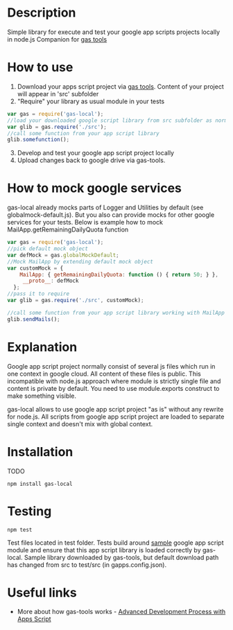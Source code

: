 # Description

Simple library for execute and test your google app scripts projects locally in node.js 
Companion for [gas tools](https://www.npmjs.com/package/node-google-apps-script)

# How to use

1. Download your apps script project via [gas tools](https://www.npmjs.com/package/node-google-apps-script). 
Content of your project will appear in 'src' subfolder
1. "Require" your library as usual module in your tests
```javascript
var gas = require('gas-local');
//load your downloaded google script library from src subfolder as normal module   
var glib = gas.require('./src');
//call some function from your app script library 
glib.somefunction();
```
3. Develop and test your google app script project locally
1. Upload changes back to google drive via gas-tools. 

# How to mock google services
gas-local already mocks parts of Logger and Utilities by default (see globalmock-default.js).
But you also can provide mocks for other google services for your tests. 
Below is example how to mock MailApp.getRemainingDailyQuota function  

```javascript
var gas = require('gas-local');
//pick default mock object
var defMock = gas.globalMockDefault;
//Mock MailApp by extending default mock object
var customMock = { 
    MailApp: { getRemainingDailyQuota: function () { return 50; } },
     __proto__: defMock 
  };
//pass it to require
var glib = gas.require('./src', customMock);

//call some function from your app script library working with MailApp 
glib.sendMails();
```

# Explanation

Google app script project normally consist of several js files which run in one context in google cloud. All content of these files is public. This incompatible with node.js approach where module is strictly single file and content is private by default. You need to use module.exports construct to make something visible.

gas-local allows to use google app script project "as is" without any rewrite for node.js. All scripts from google app script project are loaded to separate single context and doesn't mix with global context.

# Installation
TODO
```
npm install gas-local
```


# Testing
```
npm test
```

Test files located in test folder. Tests build around [sample](https://script.google.com/d/1rbgTsrQ2tYUWtKsc6rwke2OMbs2ElmAhi86uf38YM_efLUIRU2MjWSFq/edit?usp=sharing) google app script module and ensure that this app script library is loaded correctly by gas-local.
Sample library downloaded by gas-tools, but default download path has changed from src to test/src (in gapps.config.json).






# Useful links

- More about how gas-tools works - [Advanced Development Process with Apps Script](http://googleappsdeveloper.blogspot.ru/2015/12/advanced-development-process-with-apps.html) 




